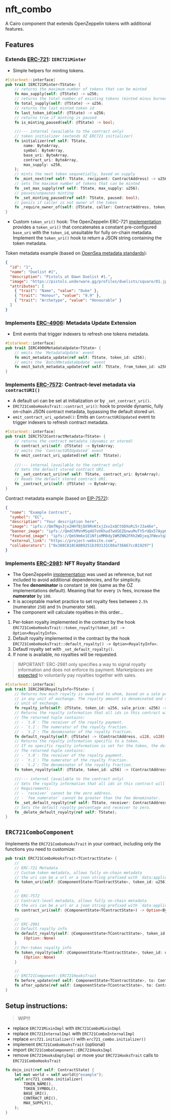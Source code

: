 # nft_combo

A Cairo component that extends OpenZeppelin tokens with additional features.


## Features

### Extends [ERC-721](https://eips.ethereum.org/EIPS/eip-721): `IERC721Minter`

* Simple helpers for minting tokens.

```rust
#[starknet::interface]
pub trait IERC721Minter<TState> {
    // returns the maximum number of tokens that can be minted
    fn max_supply(self: @TState) -> u256;
    // returns the total number of existing tokens (minted minus burned)
    fn total_supply(self: @TState) -> u256;
    // returns the last minted token id
    fn last_token_id(self: @TState) -> u256;
    // returns true if minting is paused
    fn is_minting_paused(self: @TState) -> bool;

    ///--- internal (available to the contract only)
    // token initializer (extends OZ ERC721 initializer)
    fn initializer(ref self: TState,
        name: ByteArray,
        symbol: ByteArray,
        base_uri: ByteArray,
        contract_uri: ByteArray,
        max_supply: u256,
    );
    // mints the next token sequnetially, based on supply
    fn _mint_next(ref self: TState, recipient: ContractAddress) -> u256;
    // sets the maximum number of tokens that can be minted
    fn _set_max_supply(ref self: TState, max_supply: u256);
    // pauses/unpauses minting
    fn _set_minting_paused(ref self: TState, paused: bool);
    // panics if caller is not owner of the token
    fn _require_owner_of(self: @TState, caller: ContractAddress, token_id: u256) -> ContractAddress;
}
```

* Custom `token_uri()` hook: The OpenZeppelin ERC-721 [implementation](https://github.com/OpenZeppelin/cairo-contracts/blob/main/packages/token/src/erc721/erc721.cairo) provides a `token_uri()` that concatenates a constant pre-configured `base_uri` with the `token_id`, unsuitable for fully on-chain metadata. Implement the `token_uri()` hook to return a JSON string containing the token metadata.

Token metadata example (based on [OpenSea metadata standards](https://docs.opensea.io/docs/metadata-standards)):

```json
{
  "id": "1",
  "name": "Duelist #1",
  "description": "Pistols at Dawn Duelist #1.",
  "image": "https://pistols.underware.gg/profiles/duelists/square/01.jpg",
  "attributes": [
    { "trait": "Name", "value": "Duke" },
    { "trait": "Honour", "value": "9.9" },
    { "trait": "Archetype", "value": "Honourable" }
  ]
}
```


### Implements [ERC-4906](https://eips.ethereum.org/EIPS/eip-4906): Metadata Update Extension

* Emit events that trigger indexers to refresh one tokens metadata.

```rust
#[starknet::interface]
pub trait IERC4906MetadataUpdate<TState> {
    // emits the `MetadataUpdate` event
    fn emit_metadata_update(ref self: TState, token_id: u256);
    // emits the `BatchMetadataUpdate` event
    fn emit_batch_metadata_update(ref self: TState, from_token_id: u256, to_token_id: u256);
}
```


### Implements [ERC-7572](https://eips.ethereum.org/EIPS/eip-7572): Contract-level metadata via `contractURI()`

* A default uri can be set at initialization or by `_set_contract_uri()`.
* `ERC721ComboHooksTrait::contract_uri()`: hook to provide dynamic, fully on-chain JSON contract metadata, bypassing the default stored uri.
* `emit_contract_uri_updated()`: Emits an `ContractURIUpdated` event to trigger indexers to refresh contract metadata.

```rust
#[starknet::interface]
pub trait IERC7572ContractMetadata<TState> {
    // returns the contract metadata (dynamic or stored)
    fn contract_uri(self: @TState) -> ByteArray;
    // emits the `ContractURIUpdated` event
    fn emit_contract_uri_updated(ref self: TState);
    
    ///--- internal (available to the contract only)
    // Sets the default stored contract URI.
    fn _set_contract_uri(ref self: TState, contract_uri: ByteArray);
    // Reads the default stored contract URI.
    fn _contract_uri(self: @TState) -> ByteArray;
}
```

Contract metadata example (based on [EIP-7572](https://eips.ethereum.org/EIPS/eip-7572#schema-for-contracturi)):

```json
{
  "name": "Example Contract",
  "symbol": "EC",
  "description": "Your description here",
  "image": "ipfs://QmTNgv3jx2HHfBjQX9RnKtxj2xv2xQCtbDXoRi5rJ3a46e",
  "banner_image": "ipfs://QmdChMVnMSq4U7oVKhud7wUSEZGnwuMuTY5rUQx57Ayp6H",
  "featured_image": "ipfs://QmS9m6e1E1NfioMM8dy1WMZNN2FRh2WDjeqJFWextqXCT8",
  "external_link": "https://project-website.com",
  "collaborators": ["0x388C818CA8B9251b393131C08a736A67ccB19297"]
}
```



### Implements [ERC-2981](https://eips.ethereum.org/EIPS/eip-2981): NFT Royalty Standard

* The OpenZeppelin [implementation](https://github.com/OpenZeppelin/cairo-contracts/blob/main/packages/token/src/common/erc2981/interface.cairo) was used as reference, but not included to avoid additional dependencies, and for simplicity.
* The fee **denominator** is constant `10_000` (same as the OZ implementations default). Meaning that for every `1%` fees, increase the **numerator** by `100`.
* It is acceptable market practice to set royalty fees between `2.5%` (numerator `250`) and `5%` (numerator `500`).
* The component will calculate royalties in this order...

1. Per-token royalty implemented in the contract by the hook `ERC721ComboHooksTrait::token_royalty(token_id) -> Option<RoyaltyInfo>`.
2. Default royalty implemented in the contract by the hook `ERC721ComboHooksTrait::default_royalty() -> Option<RoyaltyInfo>`.
3. Defautl royalty set with `_set_default_royalty()`.
4. If none is available, no royalties will be requested.

> IMPORTANT: ERC-2981 only specifies a way to signal royalty information and does not enforce its payment. Marketplaces are [expected](https://eips.ethereum.org/EIPS/eip-2981#optional-royalty-payments) to voluntarily pay royalties together with sales.

```rust
#[starknet::interface]
pub trait IERC2981RoyaltyInfo<TState> {
    // Returns how much royalty is owed and to whom, based on a sale price that may be denominated
    // in any unit of exchange. The royalty amount is denominated and should be paid in that same
    // unit of exchange.
    fn royalty_info(self: @TState, token_id: u256, sale_price: u256) -> (ContractAddress, u256);
    // Returns the royalty information that all ids in this contract will default to.
    // The returned tuple contains:
    // - `t.0`: The receiver of the royalty payment.
    // - `t.1`: The numerator of the royalty fraction.
    // - `t.2`: The denominator of the royalty fraction.
    fn default_royalty(self: @TState) -> (ContractAddress, u128, u128);
    // Returns the royalty information specific to a token.
    // If no specific royalty information is set for the token, the default is returned.
    // The returned tuple contains:
    // - `t.0`: The receiver of the royalty payment.
    // - `t.1`: The numerator of the royalty fraction.
    // - `t.2`: The denominator of the royalty fraction.
    fn token_royalty(self: @TState, token_id: u256) -> (ContractAddress, u128, u128);
    
    ///--- internal (available to the contract only)
    // Sets the royalty information that all ids in this contract will default to.
    // Requirements:
    // - `receiver` cannot be the zero address.
    // - `fee_numerator` cannot be greater than the fee denominator.
    fn _set_default_royalty(ref self: TState, receiver: ContractAddress, fee_numerator: u128);
    // Sets the default royalty percentage and receiver to zero.
    fn _delete_default_royalty(ref self: TState);
}
```




## `ERC721ComboComponent`

Implements the `ERC721ComboHooksTrait` in your contract, including only the functions you need to customize:

```rust
pub trait ERC721ComboHooksTrait<TContractState> {
    //
    // ERC-721 Metadata
    // Custom token metadata, allows fully on-chain metadata
    // the uri can be a url or a json string prefixed with `data:application/json,`
    fn token_uri(self: @ComponentState<TContractState>, token_id: u256) -> Option<ByteArray> { (Option::None) }

    //
    // ERC-7572
    // Contract-level metadata, allows fully on-chain metadata
    // the uri can be a url or a json string prefixed with `data:application/json,`
    fn contract_uri(self: @ComponentState<TContractState>) -> Option<ByteArray> { (Option::None)  }

    //
    // ERC-2981
    // Default royalty info
    fn default_royalty(self: @ComponentState<TContractState>, token_id: u256) -> Option<RoyaltyInfo> {
        (Option::None)
    }
    // Per-token royalty info
    fn token_royalty(self: @ComponentState<TContractState>, token_id: u256) -> Option<RoyaltyInfo> {
        (Option::None)
    }

    //
    // ERC721Component::ERC721HooksTrait
    fn before_update(ref self: ComponentState<TContractState>, to: ContractAddress, token_id: u256, auth: ContractAddress) {}
    fn after_update(ref self: ComponentState<TContractState>, to: ContractAddress, token_id: u256, auth: ContractAddress) {}
}
```

## Setup instructions:

> WIP!!!

* replace `ERC721MixinImpl` with `ERC721ComboMixinImpl`
* replace `ERC721InternalImpl` with `ERC721ComboInternalImpl`
* replace `erc721.initializer()` with `erc721_combo.initializer()`
* implement `ERC721ComboHooksTrait` (optional)
* import `ERC721ComboComponent::ERC721HooksImpl`
* remove `ERC721HooksEmptyImpl` or move your `ERC721HooksTrait` calls to `ERC721ComboHooksTrait`


```rust
fn dojo_init(ref self: ContractState) {
    let mut world = self.world(@"example");
    self.erc721_combo.initializer(
        TOKEN_NAME(),
        TOKEN_SYMBOL(),
        BASE_URI(),
        CONTRACT_URI(),
        MAX_SUPPLY(),
    );
}
```
